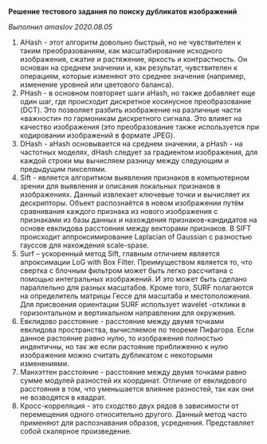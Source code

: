 **Решение тестового задания по поиску дубликатов изображений**

_Выполнил amaslov 2020.08.05_

1. AHash - этот алгоритм довольно быстрый, но не чувствителен к таким преобразованиям, как масштабирование исходного изображения, сжатие и растяжение, яркость и контрастность. Он основан на среднем значении и, как результат, чувствителен к операциям, которые изменяют это среднее значение (например, изменение уровней или цветового баланса).
2. PHash - в основном повторяет шаги aHash, но также добавляет еще один шаг, где происходит дискретное косинусное преобразование (DCT). Это позволяет разбить изображение на различные части «важности» по гармоникам дискретного сигнала. Это влияет на качество изображения (это преобразование также используется при кодировании изображений в формате JPEG).
3. DHash - aHash основывается на среднем значении, а pHash - на частотных моделях, dHash следует за градиентом изображения, для каждой строки мы вычисляем разницу между следующим и предыдущим пикселями.
4. Sift - является алгоритмом выявления признаков в компьютерном зрении для выявления и описания локальных признаков в изображениях. Данный извлекает ключевые точки и вычисляет их дескрипторы. Объект распознаётся в новом изображении путём сравнивания каждого признака из нового изображения с признаками из базы данных и нахождения признаков-кандидатов на основе евклидова расстояния между векторами признаков. В SIFT происходит аппроксимирование Laplacian of Gaussian с разностью гауссов для нахождения scale-spase.
5. Surf – ускоренный метод Sift, главным отличием является апроксимации LoG with Box Filter. Преимуществом является то, что свертка с блочным фильтром может быть легко рассчитана с помощью интегральных изображений. И это может быть сделано параллельно для разных масштабов. Кроме того, SURF полагаются на определитель матрицы Гессе для масштаба и местоположения. Для присвоения ориентации SURF использует wavelet -отклики в горизонтальном и вертикальном направлении для окружения.
6. Евклидово расстояние - расстояние между двумя точками евклидова пространства, вычисляемое по теореме Пифагора. Если данное растояние равно нулю, то изображения полностью индентичны, но так же если растояние приближенно к нулю изображения можно считать дубликатом с некоторыми изменениями.
7. Манхэттен расстояние - расстояние между двумя точками равно сумме модулей разностей их координат. Отличие от евклидового расстояния в том, что уменьшается влияние разностей, так как они не возводятся в квадрат.
8. Кросс-корреляция - это сходство двух рядов в зависимости от перемещения одного относительно другого. Данный метод часто применяют для распознавания образов, усреднения. Представляет собой скалярное произведение.